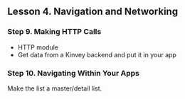 ## Lesson 4. Navigation and Networking

### Step 9. Making HTTP Calls

- HTTP module
- Get data from a Kinvey backend and put it in your app

### Step 10. Navigating Within Your Apps

Make the list a master/detail list.



